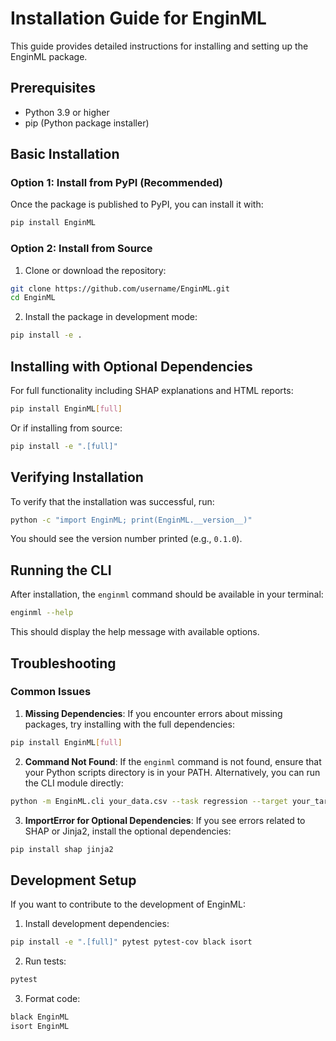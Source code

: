 # Installation Guide for EnginML

This guide provides detailed instructions for installing and setting up the EnginML package.

## Prerequisites

- Python 3.9 or higher
- pip (Python package installer)

## Basic Installation

### Option 1: Install from PyPI (Recommended)

Once the package is published to PyPI, you can install it with:

```bash
pip install EnginML
```

### Option 2: Install from Source

1. Clone or download the repository:

```bash
git clone https://github.com/username/EnginML.git
cd EnginML
```

2. Install the package in development mode:

```bash
pip install -e .
```

## Installing with Optional Dependencies

For full functionality including SHAP explanations and HTML reports:

```bash
pip install EnginML[full]
```

Or if installing from source:

```bash
pip install -e ".[full]"
```

## Verifying Installation

To verify that the installation was successful, run:

```bash
python -c "import EnginML; print(EnginML.__version__)"
```

You should see the version number printed (e.g., `0.1.0`).

## Running the CLI

After installation, the `enginml` command should be available in your terminal:

```bash
enginml --help
```

This should display the help message with available options.

## Troubleshooting

### Common Issues

1. **Missing Dependencies**: If you encounter errors about missing packages, try installing with the full dependencies:

```bash
pip install EnginML[full]
```

2. **Command Not Found**: If the `enginml` command is not found, ensure that your Python scripts directory is in your PATH. Alternatively, you can run the CLI module directly:

```bash
python -m EnginML.cli your_data.csv --task regression --target your_target_column
```

3. **ImportError for Optional Dependencies**: If you see errors related to SHAP or Jinja2, install the optional dependencies:

```bash
pip install shap jinja2
```

## Development Setup

If you want to contribute to the development of EnginML:

1. Install development dependencies:

```bash
pip install -e ".[full]" pytest pytest-cov black isort
```

2. Run tests:

```bash
pytest
```

3. Format code:

```bash
black EnginML
isort EnginML
```
